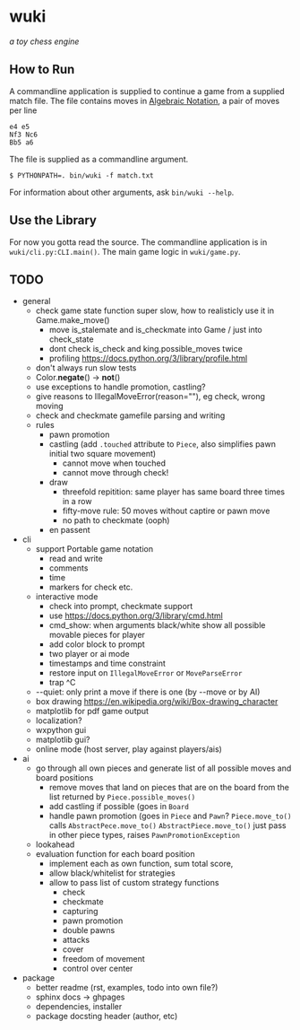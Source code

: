 # wuki
_a toy chess engine_

## How to Run
A commandline application is supplied to continue a game from a supplied match
file. The file contains moves in [Algebraic Notation](https://en.wikipedia.org/wiki/Algebraic_notation_(chess)),
a pair of moves per line

	e4 e5
	Nf3 Nc6
	Bb5 a6

The file is supplied as a commandline argument.

	$ PYTHONPATH=. bin/wuki -f match.txt

For information about other arguments, ask `bin/wuki --help`.

## Use the Library
For now you gotta read the source. The commandline application is in
`wuki/cli.py:CLI.main()`. The main game logic in `wuki/game.py`.


## TODO
- general
	- check game state function super slow, how to realisticly use it in Game.make_move()
		- move is_stalemate and is_checkmate into Game / just into check_state
		- dont check is_check and king.possible_moves twice
		- profiling https://docs.python.org/3/library/profile.html
	- don't always run slow tests
	- Color.__negate__() -> __not__()
	- use exceptions to handle promotion, castling?
	- give reasons to IllegalMoveError(reason=""), eg check, wrong moving
	- check and checkmate gamefile parsing and writing
	- rules
		- pawn promotion
		- castling (add `.touched` attribute to `Piece`, also simplifies pawn initial two square movement)
			- cannot move when touched
			- cannot move through check!
		- draw
			- threefold repitition: same player has same board three times in a row
			- fifty-move rule: 50 moves without captire or pawn move
			- no path to checkmate (ooph)
		- en passent
- cli
	- support Portable game notation
		- read and write
		- comments
		- time
		- markers for check etc.
	- interactive mode
		- check into prompt, checkmate support
		- use https://docs.python.org/3/library/cmd.html
		- cmd_show: when arguments black/white show all possible movable pieces for player
		- add color block to prompt
		- two player or ai mode
		- timestamps and time constraint
		- restore input on `IllegalMoveError` or `MoveParseError`
		- trap ^C
	- --quiet: only print a move if there is one (by --move or by AI)
	- box drawing https://en.wikipedia.org/wiki/Box-drawing_character
	- matplotlib for pdf game output
	- localization?
	- wxpython gui
	- matplotlib gui?
	- online mode (host server, play against players/ais)
- ai
	- go through all own pieces and generate list of all possible moves and board positions
		- remove moves that land on pieces that are on the board from the list returned by `Piece.possible_moves()`
		- add castling if possible (goes in `Board`
		- handle pawn promotion (goes in `Piece` and `Pawn`?
			`Piece.move_to()` calls `AbstractPece.move_to()`
			`AbstractPiece.move_to()` just pass in other piece types, raises `PawnPromotionException`
	- lookahead
	- evaluation function for each board position
		- implement each as own function, sum total score,
		- allow black/whitelist for strategies
		- allow to pass list of custom strategy functions
			- check
			- checkmate
			- capturing
			- pawn promotion
			- double pawns
			- attacks
			- cover
			- freedom of movement
			- control over center
- package
	- better readme (rst, examples, todo into own file?)
	- sphinx docs -> ghpages
	- dependencies, installer
	- package docsting header (author, etc)
